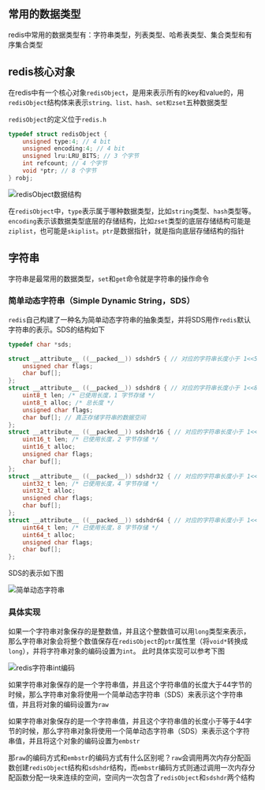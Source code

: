 ## 常用的数据类型  

redis中常用的数据类型有：字符串类型，列表类型、哈希表类型、集合类型和有序集合类型  

## redis核心对象  

在redis中有一个核心对象`redisObject`，是用来表示所有的key和value的，用`redisObject`结构体来表示`string、list、hash、set和zset`五种数据类型  

`redisObject`的定义位于`redis.h`  

```c
typedef struct redisObject {
    unsigned type:4; // 4 bit
    unsigned encoding:4; // 4 bit
    unsigned lru:LRU_BITS; // 3 个字节
    int refcount; // 4 个字节
    void *ptr; // 8 个字节
} robj;
```

![redisObject数据结构](https://gitee.com/liujinxi931204/typoraImage/raw/master/img/redisObject%E6%95%B0%E6%8D%AE%E7%BB%93%E6%9E%84.png)      

在`redisObject`中，`type`表示属于哪种数据类型，比如`string`类型、`hash`类型等。`encoding`表示该数据类型底层的存储结构，比如`zset`类型的底层存储结构可能是`ziplist`，也可能是`skiplist`。`ptr`是数据指针，就是指向底层存储结构的指针

## 字符串  

字符串是最常用的数据类型，`set`和`get`命令就是字符串的操作命令  

### 简单动态字符串（Simple Dynamic String，SDS）  

`redis`自己构建了一种名为简单动态字符串的抽象类型，并将SDS用作`redis`默认字符串的表示。SDS的结构如下  

```c
typedef char *sds;

struct __attribute__ ((__packed__)) sdshdr5 { // 对应的字符串长度小于 1<<5
    unsigned char flags;
    char buf[];
};
struct __attribute__ ((__packed__)) sdshdr8 { // 对应的字符串长度小于 1<<8
    uint8_t len; /* 已使用长度，1 字节存储 */
    uint8_t alloc; /* 总长度 */
    unsigned char flags; 
    char buf[]; // 真正存储字符串的数据空间
};
struct __attribute__ ((__packed__)) sdshdr16 { // 对应的字符串长度小于 1<<16
    uint16_t len; /* 已使用长度，2 字节存储 */
    uint16_t alloc; 
    unsigned char flags; 
    char buf[];
};
struct __attribute__ ((__packed__)) sdshdr32 { // 对应的字符串长度小于 1<<32
    uint32_t len; /* 已使用长度，4 字节存储 */
    uint32_t alloc; 
    unsigned char flags; 
    char buf[];
};
struct __attribute__ ((__packed__)) sdshdr64 { // 对应的字符串长度小于 1<<64
    uint64_t len; /* 已使用长度，8 字节存储 */
    uint64_t alloc; 
    unsigned char flags; 
    char buf[];
};
```

SDS的表示如下图  

![简单动态字符串](https://gitee.com/liujinxi931204/typoraImage/raw/master/img/%E7%AE%80%E5%8D%95%E5%8A%A8%E6%80%81%E5%AD%97%E7%AC%A6%E4%B8%B2.png)  

### 具体实现  

如果一个字符串对象保存的是整数值，并且这个整数值可以用`long`类型来表示，那么字符串对象会将整个数值保存在`redisObject`的`ptr`属性里（将`void*`转换成`long`），并将字符串对象的编码设置为`int`。 此时具体实现可以参考下图  

![redis字符串int编码](https://gitee.com/liujinxi931204/typoraImage/raw/master/img/redis%E5%AD%97%E7%AC%A6%E4%B8%B2int%E7%BC%96%E7%A0%81.png)    

如果字符串对象保存的是一个字符串值，并且这个字符串值的长度大于44字节的时候，那么字符串对象将使用一个简单动态字符串（SDS）来表示这个字符串值，并且将对象的编码设置为`raw`  

如果字符串对象保存的是一个字符串值，并且这个字符串值的长度小于等于44字节的时候，那么字符串对象将使用一个简单动态字符串（SDS）来表示这个字符串值，并且将这个对象的编码设置为`embstr`

那`raw`的编码方式和`embstr`的编码方式有什么区别呢？`raw`会调用两次内存分配函数创建`redisObject`结构和`sdshdr`结构，而`embstr`编码方式则通过调用一次内存分配函数分配一块来连续的空间，空间内一次包含了`redisObject`和`sdshdr`两个结构  







